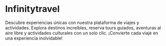 # Infinitytravel
Descubre experiencias únicas con nuestra plataforma de viajes y actividades. Explora destinos increíbles, reserva tours guiados, aventuras al aire libre y actividades culturales con un solo clic. ¡Convierte cada viaje en una experiencia inolvidable!
